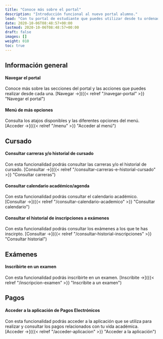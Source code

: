 ```yaml
---
title: "Conoce más sobre el portal"
description: "Introducción funcional al nuevo portal alumno."
lead: "Con tu portal de estudiante que puedes utilizar desde tu ordenador puedes realizar muchas acciones por autogestión como inscribirte en materias, consultar tu historial de cursado, gestionar tus pagos, entre otras."
date: 2020-10-06T08:48:57+00:00
lastmod: 2020-10-06T08:48:57+00:00
draft: false
images: []
weight: 010
toc: true
---
```


## Información general

#### Navegar el portal

Conoce más sobre las secciones del portal y las acciones que puedes realizar desde cada una. [Navegar →]({{< relref "/navegar-portal" >}} "Navegar el portal")

#### Menú de más opciones 

Consulta los atajos disponibles y las diferentes opciones del menú. [Acceder →]({{< relref "/menu" >}} "Acceder al menú")

## Cursado

#### Consultar carreras y/o historial de cursado

Con esta funcionalidad podrás consultar las carreras y/o el historial de cursado. [Consultar →]({{< relref "/consultar-carreras-e-historial-cursado" >}} "Consultar carreras")

#### Consultar calendario académico/agenda

Con esta funcionalidad podrás consultar el calendario académico. [Consultar →]({{< relref "/consultar-calendario-academico" >}} "Consultar calendario")

#### Consultar el historial de inscripciones a exámenes

Con esta funcionalidad podrás consultar los exámenes a los que te has inscirpto. [Consultar →]({{< relref "/consultar-historial-inscripciones" >}} "Consultar historial")

## Exámenes

#### Inscribirte en un examen

Con esta funcionalidad podrás inscribirte en un examen. [Inscribite →]({{< relref "/inscripcion-examen" >}} "Inscribite a un examen")

## Pagos

#### Acceder a la aplicación de Pagos Electrónicos

Con esta funcionalidad podrás acceder a la aplicación que se utiliza para realizar y consultar los pagos relacionados con tu vida académica. [Acceder →]({{< relref "/acceder-aplicacion" >}} "Acceder a la aplicación")

